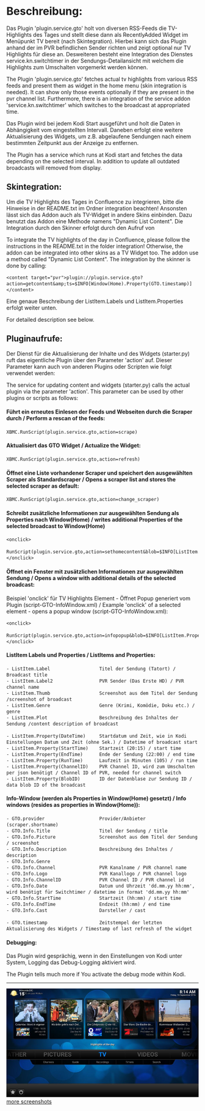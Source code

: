 <h1>Beschreibung:</h1>


Das Plugin 'plugin.service.gto' holt von diversen RSS-Feeds die TV-Highlights des Tages und stellt diese dann als RecentlyAdded Widget im Menüpunkt TV bereit (nach Skintegration).
Hierbei kann sich das Plugin anhand der im PVR befindlichen Sender richten und zeigt optional nur TV Highlights für diese an. Desweiteren besteht eine Integration des Dienstes service.kn.switchtimer in der Sendungs-Detailansicht mit welchem die Highlights zum Umschalten vorgemerkt werden können.

The Plugin 'plugin.service.gto' fetches actual tv highlights from various RSS feeds and present them as widget in the home menu (skin integration is needed). It can show only those events optionally if they are present in the pvr channel list. Furthermore, there is an integration of the service addon 'service.kn.switchtimer' which switches to the broadcast at appropriated time.  

Das Plugin wird bei jedem Kodi Start ausgeführt und holt die Daten in Abhängigkeit vom eingestellten Intervall. Daneben erfolgt eine weitere Aktualisierung des Widgets, um z.B. abgelaufene Sendungen nach einem bestimmten Zeitpunkt aus der Anzeige zu entfernen.

The Plugin has a service which runs at Kodi start and fetches the data depending on the selected interval. In addition to update all outdated broadcasts will removed from display. 

## Skintegration:

Um die TV Highlights des Tages in Confluence zu integrieren, bitte die Hinweise in der README.txt im Ordner integration beachten! Ansonsten lässt sich das Addon auch als TV-Widget in andere Skins einbinden. Dazu benutzt das Addon eine Methode namens "Dynamic List Content". Die Integration durch den Skinner erfolgt durch den Aufruf von

To integrate the TV highlights of the day in Confluence, please follow the instructions in the README.txt in the folder integration! Otherwise, the addon can be integrated into other skins as a TV Widget too. The addon use a method called "Dynamic List Content". The integration by the skinner is done by calling:

    <content target="pvr">plugin://plugin.service.gto?action=getcontent&amp;ts=$INFO[Window(Home).Property(GTO.timestamp)]</content>

Eine genaue Beschreibung der ListItem.Labels und ListItem.Properties erfolgt weiter unten.

For detailed description see below.

## Pluginaufrufe:

Der Dienst für die Aktualisierung der Inhalte und des Widgets (starter.py) ruft das eigentliche Plugin über den Parameter 'action' auf. Dieser Parameter kann auch von anderen Plugins oder Scripten wie folgt verwendet werden:

The service for updating content and widgets (starter.py) calls the actual plugin via the parameter 'action'. This parameter can be used by other plugins or scripts as follows:

#### Führt ein erneutes Einlesen der Feeds und Webseiten durch die Scraper durch / Perform a rescan of the feeds:

    XBMC.RunScript(plugin.service.gto,action=scrape)

#### Aktualisiert das GTO Widget / Actualize the Widget:

    XBMC.RunScript(plugin.service.gto,action=refresh)

#### Öffnet eine Liste vorhandener Scraper und speichert den ausgewählten Scraper als Standardscraper / Opens a scraper list and stores the selected scraper as default:

    XBMC.RunScript(plugin.service.gto,action=change_scraper)
    
#### Schreibt zusätzliche Informationen zur ausgewählten Sendung als Properties nach Window(Home) / writes additional Properties of the selected broadcast to Window(Home)

    <onclick>
        RunScript(plugin.service.gto,action=sethomecontent&blob=$INFO[ListItem.Property(BlobID)])
    </onclick>

#### Öffnet ein Fenster mit zusätzlichen Informationen zur ausgewählten Sendung / Opens a window with additional details of the selected broadcast:

Beispiel 'onclick' für TV Highlights Element - Öffnet Popup generiert vom Plugin (script-GTO-InfoWindow.xml) / Example 'onclick' of a selected element - opens a popup window (script-GTO-InfoWindow.xml):

    <onclick>
        RunScript(plugin.service.gto,action=infopopup&blob=$INFO[ListItem.Property(BlobID))
    </onclick>

#### ListItem Labels und Properties / ListItems and Properties:

    - ListItem.Label                  Titel der Sendung (Tatort) / Broadcast title
    - ListItem.Label2                 PVR Sender (Das Erste HD) / PVR channel name
    - ListItem.Thumb                  Screenshot aus dem Titel der Sendung /screenshot of broadcast
    - ListItem.Genre                  Genre (Krimi, Komödie, Doku etc.) / genre
    - ListItem.Plot                   Beschreibung des Inhaltes der Sendung /content description of broadcast

    - ListItem.Property(DateTime)     Startdatum und Zeit, wie in Kodi Einstellungen Datum und Zeit (ohne Sek.) / Datetime of broadcast start
    - ListItem.Property(StartTime)    Startzeit (20:15) / start time
    - ListItem.Property(EndTime)      Ende der Sendung (22:00) / end time
    - ListItem.Property(RunTime)      Laufzeit in Minuten (105) / run time
    - ListItem.Property(ChannelID)    PVR Channel ID, wird zum Umschalten per json benötigt / Channel ID of PVR, needed for channel switch
    - ListItem.Property(BlobID)       ID der Datenblase zur Sendung ID / data blob ID of the broadcast

#### Info-Window (werden als Properties in Window(Home) gesetzt) / Info windows (resides as properties in Window(Home)):

    - GTO.provider                    Provider/Anbieter (scraper.shortname)
    - GTO.Info.Title                  Titel der Sendung / title
    - GTO.Info.Picture                Screenshot aus dem Titel der Sendung / screenshot
    - GTO.Info.Description            Beschreibung des Inhaltes / description
    - GTO.Info.Genre
    - GTO.Info.Channel                PVR Kanalname / PVR channel name
    - GTO.Info.Logo                   PVR Kanallogo / PVR channel logo
    - GTO.Info.ChannelID              PVR Channel ID / PVR channel id
    - GTO.Info.Date                   Datum und Uhrzeit 'dd.mm.yy hh:mm', wird benötigt für Switchtimer / datetime in format 'dd.mm.yy hh:mm'
    - GTO.Info.StartTime              Startzeit (hh:mm) / start time
    - GTO.Info.EndTime                Endzeit (hh:mm) / end time
    - GTO.Info.Cast                   Darsteller / cast
    
    - GTO.timestamp                   Zeitstempel der letzten Aktualisierung des Widgets / Timestamp of last refresh of the widget

#### Debugging:

Das Plugin wird gesprächig, wenn in den Einstellungen von Kodi unter System, Logging das Debug-Logging aktiviert wird.

The Plugin tells much more if You activate the debug mode within Kodi.

----------------------------------------------------------------------------------------------------------------------
![Screenshot](resources/lib/media/screenshots/screenshot_0.jpg)
[more screenshots](resources/lib/media/screenshots)

